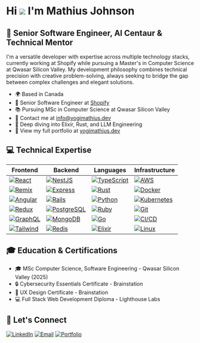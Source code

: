 # Hi ![](https://user-images.githubusercontent.com/18350557/176309783-0785949b-9127-417c-8b55-ab5a4333674e.gif) I'm Mathius Johnson

## 🚀 Senior Software Engineer, AI Centaur & Technical Mentor

I'm a versatile developer with expertise across multiple technology stacks, currently working at Shopify while pursuing a Master's in Computer Science at Qwasar Silicon Valley. My development philosophy combines technical precision with creative problem-solving, always seeking to bridge the gap between complex challenges and elegant solutions.

* 🌍 Based in Canada
* 💼 Senior Software Engineer at [Shopify](https://shopify.com)
* 📚 Pursuing MSc in Computer Science at Qwasar Silicon Valley
* 📧 Contact me at [info@yogimathius.dev](mailto:info@yogimathius.dev)
* 🧠 Deep diving into Elixir, Rust, and LLM Engineering
* 🔗 View my full portfolio at [yogimathius.dev](https://yogimathius.dev)

## 💻 Technical Expertise

| Frontend | Backend | Languages | Infrastructure |
|----------|---------|-----------|----------------|
| [![React](https://img.shields.io/badge/-React/Next.js-61DAFB?style=flat-square&logo=react&logoColor=black)](https://reactjs.org/) | [![NestJS](https://img.shields.io/badge/-NestJS-E0234E?style=flat-square&logo=nestjs&logoColor=white)](https://nestjs.com/) | [![TypeScript](https://img.shields.io/badge/-TypeScript-3178C6?style=flat-square&logo=typescript&logoColor=white)](https://www.typescriptlang.org/) | [![AWS](https://img.shields.io/badge/-AWS/GCP-232F3E?style=flat-square&logo=amazon-aws&logoColor=white)](https://aws.amazon.com/) |
| [![Remix](https://img.shields.io/badge/-Remix-000000?style=flat-square&logo=remix&logoColor=white)](https://remix.run/) | [![Express](https://img.shields.io/badge/-Express-000000?style=flat-square&logo=express&logoColor=white)](https://expressjs.com/) | [![Rust](https://img.shields.io/badge/-Rust-000000?style=flat-square&logo=rust&logoColor=white)](https://www.rust-lang.org/) | [![Docker](https://img.shields.io/badge/-Docker-2496ED?style=flat-square&logo=docker&logoColor=white)](https://www.docker.com/) |
| [![Angular](https://img.shields.io/badge/-Angular-DD0031?style=flat-square&logo=angular&logoColor=white)](https://angular.io/) | [![Rails](https://img.shields.io/badge/-Ruby%20on%20Rails-CC0000?style=flat-square&logo=ruby-on-rails&logoColor=white)](https://rubyonrails.org/) | [![Python](https://img.shields.io/badge/-Python-3776AB?style=flat-square&logo=python&logoColor=white)](https://www.python.org/) | [![Kubernetes](https://img.shields.io/badge/-Kubernetes-326CE5?style=flat-square&logo=kubernetes&logoColor=white)](https://kubernetes.io/) |
| [![Redux](https://img.shields.io/badge/-Redux-764ABC?style=flat-square&logo=redux&logoColor=white)](https://redux.js.org/) | [![PostgreSQL](https://img.shields.io/badge/-PostgreSQL-336791?style=flat-square&logo=postgresql&logoColor=white)](https://www.postgresql.org/) | [![Ruby](https://img.shields.io/badge/-Ruby-CC342D?style=flat-square&logo=ruby&logoColor=white)](https://www.ruby-lang.org/) | [![Git](https://img.shields.io/badge/-Git-F05032?style=flat-square&logo=git&logoColor=white)](https://git-scm.com/) |
| [![GraphQL](https://img.shields.io/badge/-GraphQL-E10098?style=flat-square&logo=graphql&logoColor=white)](https://graphql.org/) | [![MongoDB](https://img.shields.io/badge/-MongoDB-47A248?style=flat-square&logo=mongodb&logoColor=white)](https://www.mongodb.com/) | [![Go](https://img.shields.io/badge/-Go-00ADD8?style=flat-square&logo=go&logoColor=white)](https://golang.org/) | [![CI/CD](https://img.shields.io/badge/-CI/CD-2088FF?style=flat-square&logo=github-actions&logoColor=white)](https://github.com/features/actions) |
| [![Tailwind](https://img.shields.io/badge/-Tailwind%20CSS-38B2AC?style=flat-square&logo=tailwind-css&logoColor=white)](https://tailwindcss.com/) | [![Redis](https://img.shields.io/badge/-Redis-DC382D?style=flat-square&logo=redis&logoColor=white)](https://redis.io/) | [![Elixir](https://img.shields.io/badge/-Elixir-4B275F?style=flat-square&logo=elixir&logoColor=white)](https://elixir-lang.org/) | [![Linux](https://img.shields.io/badge/-Linux-FCC624?style=flat-square&logo=linux&logoColor=black)](https://www.linux.org/) |

## 🎓 Education & Certifications

- 🎓 MSc Computer Science, Software Engineering - Qwasar Silicon Valley (2025)
- 🔒 Cybersecurity Essentials Certificate - Brainstation
- 🎨 UX Design Certificate - Brainstation
- 💻 Full Stack Web Development Diploma - Lighthouse Labs

## 🤝 Let's Connect

[![LinkedIn](https://img.shields.io/badge/-LinkedIn-0A66C2?style=flat-square&logo=linkedin&logoColor=white)](https://www.linkedin.com/in/mathius-johnson)
[![Email](https://img.shields.io/badge/-Email-EA4335?style=flat-square&logo=gmail&logoColor=white)](mailto:info@yogimathius.dev)
[![Portfolio](https://img.shields.io/badge/-Portfolio-000000?style=flat-square&logo=safari&logoColor=white)](https://yogimathius.github.io)
